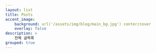```yaml
---
layout: list
title: Posts
accent_image:
    background: url('/assets/img/blog/main_bg.jpg') center/cover
    overlay: false
description: >
    전체 글목록
grouped: true
---
```


